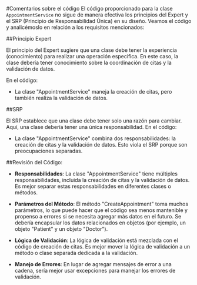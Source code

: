#Comentarios sobre el código
El código proporcionado para la clase `AppointmentService` no sigue de manera efectiva los principios del Expert y el SRP (Principio de Responsabilidad Única) en su diseño. Veamos el código y analicémoslo en relación a los requisitos mencionados:

##Principio Expert

El principio del Expert sugiere que una clase debe tener la experiencia (conocimiento) para realizar una operación específica. En este caso, la clase debería tener conocimiento sobre la coordinación de citas y la validación de datos.

En el código:

- La clase "AppointmentService" maneja la creación de citas, pero también realiza la validación de datos.

##SRP

El SRP establece que una clase debe tener solo una razón para cambiar. Aquí, una clase debería tener una única responsabilidad. En el código:

- La clase "AppointmentService" combina dos responsabilidades: la creación de citas y la validación de datos. Esto viola el SRP porque son preocupaciones separadas.

##Revisión del Código:

 - **Responsabilidades**: La clase "AppointmentService" tiene múltiples responsabilidades, incluida la creación de citas y la validación de datos. Es mejor separar estas responsabilidades en diferentes clases o métodos.

 - **Parámetros del Método**: El método "CreateAppointment" toma muchos parámetros, lo que puede hacer que el código sea menos mantenible y propenso a errores si se necesita agregar más datos en el futuro. Se debería encapsular los datos relacionados en objetos (por ejemplo, un objeto "Patient" y un objeto "Doctor").

 - **Lógica de Validación**: La lógica de validación está mezclada con el código de creación de citas. Es mejor mover la lógica de validación a un método o clase separada dedicada a la validación.

 - **Manejo de Errores**: En lugar de agregar mensajes de error a una cadena, sería mejor usar excepciones para manejar los errores de validación.
